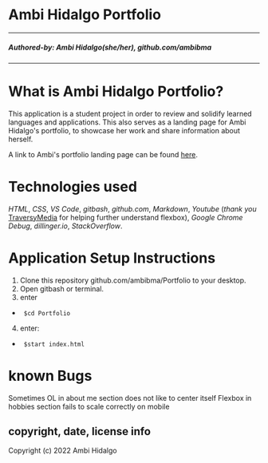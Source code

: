 # Ambi Hidalgo Portfolio #
___
##### Authored-by: Ambi Hidalgo(she/her), github.com/ambibma ######

___

# What is Ambi Hidalgo Portfolio?

This application is a student project in order to review and solidify learned languages and applications. This also serves as a landing page for Ambi Hidalgo's portfolio, to showcase her work and share information about herself.

A link to Ambi's portfolio landing page can be found [here](https://ambibma.github.io/Portfolio).

# Technologies used #
_HTML_,
_CSS_,
_VS Code_,
_gitbash_,
_github.com_,
_Markdown_,
_Youtube_ (_thank you_ [TraversyMedia](https://www.youtube.com/c/TraversyMedia) for helping further understand flexbox), 
_Google Chrome Debug_,
_dillinger.io_,
_StackOverflow_.
# Application Setup Instructions #
1. Clone this repository github.com/ambibma/Portfolio to your desktop.
2. Open gitbash or terminal.
3. enter 
*      $cd Portfolio
4. enter: 
*      $start index.html

# known Bugs #
Sometimes OL in about me section does not like to center itself
Flexbox in hobbies section fails to scale correctly on mobile
## copyright, date, license info ##
Copyright (c) 2022 Ambi Hidalgo
